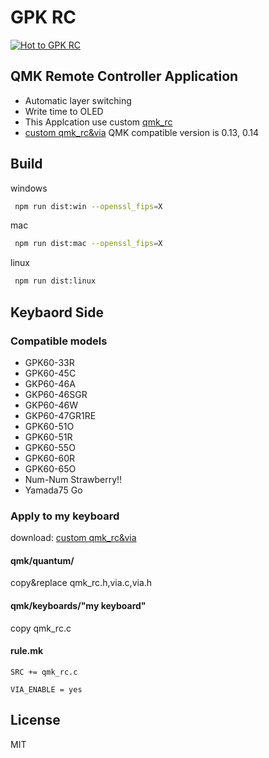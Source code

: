 # GPK RC
[![Hot to GPK RC](https://github.com/darakuneko/gpk_rc/raw/main/img/how_to_use_gpk_rc.gif)](https://youtu.be/g3gRi1g3p_s)

## QMK Remote Controller Application

- Automatic layer switching
- Write time to OLED
- This Applcation use custom [qmk_rc](https://github.com/mmalecki/qmk_rc)
- [custom qmk_rc&via](https://github.com/darakuneko/keyboard/tree/main/qmk/custom_qmkrc) QMK compatible
  version is 0.13, 0.14

## Build

windows

```sh
 npm run dist:win --openssl_fips=X
```

mac

```sh
 npm run dist:mac --openssl_fips=X
```

linux

```sh
 npm run dist:linux
```

## Keybaord Side

### Compatible models
- GPK60-33R
- GPK60-45C
- GKP60-46A
- GKP60-46SGR
- GKP60-46W
- GKP60-47GR1RE
- GPK60-51O
- GPK60-51R
- GPK60-55O
- GPK60-60R
- GPK60-65O
- Num-Num Strawberry!!
- Yamada75 Go

### Apply to my keyboard

download: [custom qmk_rc&via](https://github.com/darakuneko/keyboard/tree/main/qmk/custom_qmkrc)

#### qmk/quantum/

copy&replace qmk_rc.h,via.c,via.h

#### qmk/keyboards/"my keyboard"

copy qmk_rc.c

#### rule.mk

```SRC += qmk_rc.c```

```VIA_ENABLE = yes```

  
## License

MIT
